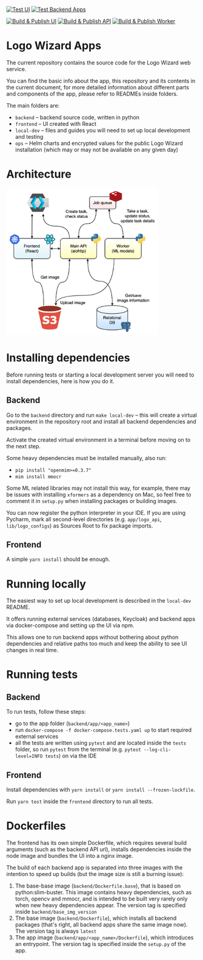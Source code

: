[![Test UI](https://github.com/logo-wizard/logo-wizard-apps/actions/workflows/test-ui.yml/badge.svg?branch=main)](https://github.com/logo-wizard/logo-wizard-apps/actions/workflows/test-ui.yml)
[![Test Backend Apps](https://github.com/logo-wizard/logo-wizard-apps/actions/workflows/test-backend.yml/badge.svg?branch=main)](https://github.com/logo-wizard/logo-wizard-apps/actions/workflows/test-backend.yml)

[![Build & Publish UI](https://github.com/logo-wizard/logo-wizard-apps/actions/workflows/build-and-publish-ui.yml/badge.svg?branch=main)](https://github.com/logo-wizard/logo-wizard-apps/actions/workflows/build-and-publish-ui.yml)
[![Build & Publish API](https://github.com/logo-wizard/logo-wizard-apps/actions/workflows/build-and-publish-api.yml/badge.svg?branch=main)](https://github.com/logo-wizard/logo-wizard-apps/actions/workflows/build-and-publish-api.yml)
[![Build & Publish Worker](https://github.com/logo-wizard/logo-wizard-apps/actions/workflows/build-and-publish-worker.yml/badge.svg)](https://github.com/logo-wizard/logo-wizard-apps/actions/workflows/build-and-publish-worker.yml)

# Logo Wizard Apps

The current repository contains the source code for the Logo Wizard web service.

You can find the basic info about the app, this repository and its contents in the current document, for more detailed information about different parts and components of the app, please refer to READMEs inside folders.

The main folders are:
- `backend` – backend source code, written in python
- `frontend` – UI created with React
- `local-dev` – files and guides you will need to set up local development and testing
- `ops` – Helm charts and encrypted values for the public Logo Wizard installation (which may or may not be available on any given day)

# Architecture

<img src="https://raw.githubusercontent.com/logo-wizard/.github/main/attachments/architecture-en.png" alt="architecture" width="400px">

# Installing dependencies

Before running tests or starting a local development server you will need to install dependencies, here is how you do it.

## Backend

Go to the `backend` directory and run `make local-dev` – this will create a virtual environment in the repository root and install all backend dependencies and packages.

Activate the created virtual environment in a terminal before moving on to the next step.

Some heavy dependencies must be installed manually, also run:
- `pip install "openmim>=0.3.7"`
- `mim install mmocr`

Some ML related libraries may not install this way, for example, there may be issues with installing `xformers` as a dependency on Mac, so feel free to comment it in `setup.py` when installing packages or building images.

You can now register the python interpreter in your IDE.
If you are using Pycharm, mark all second-level directories (e.g. `app/logo_api`, `lib/logo_configs`) as Sources Root to fix package imports.

## Frontend

A simple `yarn install` should be enough.

# Running locally

The easiest way to set up local development is described in the `local-dev` README.

It offers running external services (databases, Keycloak) and backend apps via docker-compose and setting up the UI via npm.

This allows one to run backend apps without bothering about python dependencies and relative paths too much and keep the ability to see UI changes in real time.

# Running tests

## Backend

To run tests, follow these steps:
- go to the app folder (`backend/app/<app_name>`)
- run `docker-compose -f docker-compose.tests.yaml up` to start required external services
- all the tests are written using `pytest` and are located inside the `tests` folder, so run `pytest` from the terminal (e.g. `pytest --log-cli-level=INFO tests`) on via the IDE

## Frontend

Install dependencies with `yarn install` or `yarn install --frozen-lockfile`.

Run `yarn test` inside the `frontend` directory to run all tests.

# Dockerfiles

The frontend has its own simple Dockerfile, which requires several build arguments (such as the backend API url), installs dependencies inside the node image and bundles the UI into a nginx image.

The build of each backend app is separated into three images with the intention to speed up builds (but the image size is still a burning issue):
1. The base-base image (`backend/Dockerfile.base`), that is based on python:slim-buster. This image contains heavy dependencies, such as torch, opencv and mmocr, and is intended to be built very rarely only when new heavy dependencies appear. The version tag is specified inside `backend/base_img_version`
2. The base image (`backend/Dockerfile`), which installs all backend packages (that's right, all backend apps share the same image now). The version tag is always `latest`
3. The app image (`backend/app/<app_name>/Dockerfile`), which introduces an entrypoint. The version tag is specified inside the `setup.py` of the app.

